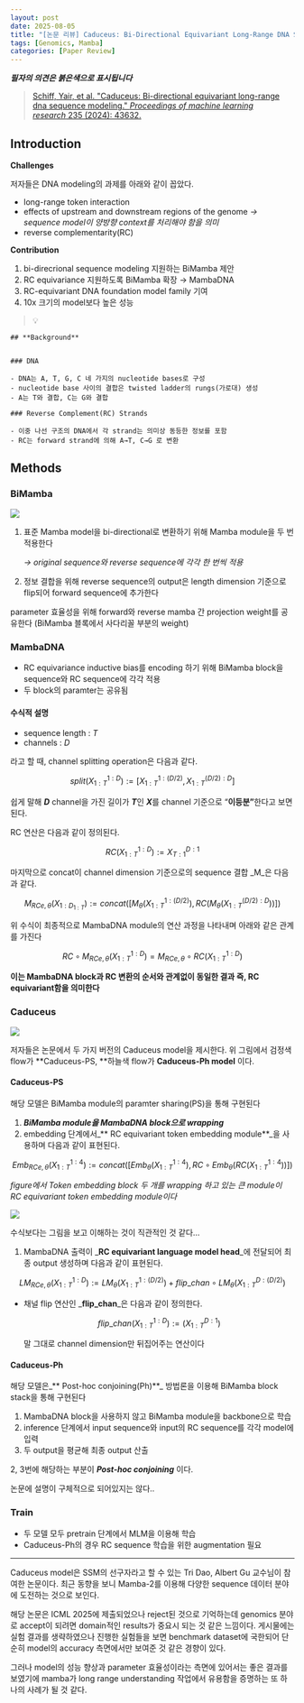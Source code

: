 ```yaml
---
layout: post
date: 2025-08-05
title: "[논문 리뷰] Caduceus: Bi-Directional Equivariant Long-Range DNA Sequence Modeling"
tags: [Genomics, Mamba]
categories: [Paper Review]
---
```


<span class="notion-red">_**필자의 의견은 붉은색으로 표시됩니다**_</span>


> [Schiff, Yair, et al. "Caduceus: Bi-directional equivariant long-range dna sequence modeling." ](https://pmc.ncbi.nlm.nih.gov/articles/PMC12189541/)[_Proceedings of machine learning research_](https://pmc.ncbi.nlm.nih.gov/articles/PMC12189541/)[ 235 (2024): 43632.](https://pmc.ncbi.nlm.nih.gov/articles/PMC12189541/)



## Introduction


**Challenges**


저자들은 DNA modeling의 과제를 아래와 같이 꼽았다.

- long-range token interaction
- effects of upstream and downstream regions of the genome 
_→ sequence model이 양방향 context를 처리해야 함을 의미_
- reverse complementarity(RC)

**Contribution**

1. bi-direcrional sequence modeling 지원하는 BiMamba 제안
1. RC equivariance 지원하도록 BiMamba 확장 → MambaDNA
1. RC-equivariant DNA foundation model family 기여
1. 10x 크기의 model보다 높은 성능

> 💡 


	## **Background**


	### DNA

	- DNA는 A, T, G, C 네 가지의 nucleotide bases로 구성
	- nucleotide base 사이의 결합은 twisted ladder의 rungs(가로대) 생성
	- A는 T와 결합, C는 G와 결합

	### Reverse Complement(RC) Strands

	- 이중 나선 구조의 DNA에서 각 strand는 의미상 동등한 정보를 포함
	- RC는 forward strand에 의해 A→T, C→G 로 변환


## Methods



### BiMamba


![](https://prod-files-secure.s3.us-west-2.amazonaws.com/542b861c-36a8-4051-84e5-8804b6728dba/2c247d59-7815-4980-99f0-8f0d21f445a7/image.png?X-Amz-Algorithm=AWS4-HMAC-SHA256&X-Amz-Content-Sha256=UNSIGNED-PAYLOAD&X-Amz-Credential=ASIAZI2LB466W2JM2Q3W%2F20250920%2Fus-west-2%2Fs3%2Faws4_request&X-Amz-Date=20250920T031941Z&X-Amz-Expires=3600&X-Amz-Security-Token=IQoJb3JpZ2luX2VjEGsaCXVzLXdlc3QtMiJHMEUCIQCsl5BP977RQI862gOleYmeM6%2BhnNqbWPt%2BhlWZRcb%2BRgIgEW2md8%2FdeswO1msxT%2FIcXfCMmNGIVlnc1AI6NMGo2rkqiAQI5P%2F%2F%2F%2F%2F%2F%2F%2F%2F%2FARAAGgw2Mzc0MjMxODM4MDUiDOrKeNlWWaO2lSuz%2FCrcA%2FUrjYtvf7K54RprJuJrNGZKoTtXFCaTtIjp%2FzrBXBoF2iNwxKpOshyNw2NKSn4MB2XwiThTzU%2BcgF56How1THG9jxwiOO1kIIQXO6Rg1nnqcKUYJAPuYRs%2BPHnJ012e4%2FUVm7UNlDw8XsD70C4nMbobjJoe2OU%2FpGIq2rcNJMHmW89QWoK8bz%2FjGtHFKSY2JtHRDoPviLx3xfGmMSGjKMPGQ8kZTXi3NwNpyB8%2F9cJU4o5lFaEVBDtmumJRHQ%2BW2A5L9aKQV16XlOjOScrma%2F4jhjqrY1u2rxLmzCm2cDcpYX%2BmhpFGVdvNf1m5OMtACcalgz9ZYJKFe4iYYM%2BVvWWIkSXqjqajA1BYoLafLMSIbOmg9K%2Fzaz1QABELJLMk81ZD8R%2F9s1fjs9Ob8wDGbTZtApNDw8QL8jK9jI%2B5yty8DfLZKWj7LuNRLA4OUjJEoVXyg8ouD8dynQmTDAdHQlFYk01oUKwuFUUjrsPh4MKM8x1%2FTT16UWaP9zDj0ssRwjsqdfEPATAne%2B6c8pECjd4xmH4gsxzBumWTuSb8ekqs%2BOrVUb9vKsrpxbMi7BtIN%2B92O4U6qQLIr7DX0IUU%2BJHXfnhedJTYAEFVBeEvpr7kIscZ9iXm030NmkevML2quMYGOqUBGXA8ux05PFUtYDelsuxkVRIOWe%2BH8tj%2BPzAnCywF%2BGMD3U7NdBYT39bO0jblsso77ST3NxOKAGRLp%2FUSX2FvZrKDah%2Fv5I5Q0uMURU0doOG7no5EZkMbZRFEs%2FpAn4IWVi9BATKoD2cRoGWb%2F0IJ1UyQemp94EbOFe3YC7walicjnFz2tEkgnq8IZMEUNooldoqiYueMfP14cfIsIX%2FIaJ5ZDcqJ&X-Amz-Signature=a2addae79b4080e8184121d1234a32aba2f82a78c2b97d6239e0ff9fae9be033&X-Amz-SignedHeaders=host&x-amz-checksum-mode=ENABLED&x-id=GetObject)

1. 표준 Mamba model을 bi-directional로 변환하기 위해 Mamba module을 두 번 적용한다

	_→ original sequence와 reverse sequence에 각각 한 번씩 적용_

1. 정보 결합을 위해 reverse sequence의 output은 length dimension 기준으로 flip되어 forward sequence에 추가한다

parameter 효율성을 위해 forward와 reverse mamba 간 projection weight를 공유한다 (BiMamba 블록에서 사다리꼴 부분의 weight)



### MambaDNA

- RC equivariance inductive bias를 encoding 하기 위해 BiMamba block을 sequence와 RC sequence에 각각 적용
- 두 block의 paramter는 공유됨


#### 수식적 설명

- sequence length : _T_
- channels : _D_

라고 할 때,  channel splitting operation은 다음과 같다.


$$
split(X^{1:D}_{1:T}):=[X^{1:(D/2)}_{1:T},X^{(D/2):D}_{1:T}]
$$


<span class="notion-red">쉽게 말해 </span><span class="notion-red">_**D**_</span><span class="notion-red"> channel을 가진 길이가 </span><span class="notion-red">_**T**_</span><span class="notion-red">인 </span><span class="notion-red">_**X**_</span><span class="notion-red">를 channel 기준으로 “</span><span class="notion-red">**이등분”**</span><span class="notion-red">한다고 보면 된다.</span>


RC 연산은 다음과 같이 정의된다.


$$
RC(X^{1:D}_{1:T}):=X^{D:1}_{T:1}
$$


마지막으로 concat이 channel dimension 기준으로의 sequence 결합 _M_은 다음과 같다.


$$
M_{RCe,\theta}(X_{1:D_{1:T}}):=concat([M_{\theta}(X^{1:(D/2)}_{1:T}),RC(M_{\theta}(X^{(D/2):D}_{1:T}))])
$$


위 수식이 최종적으로 MambaDNA module의 연산 과정을 나타내며 아래와 같은 관계를 가진다


$$
RC\circ M_{RCe,\theta}(X^{1:D}_{1:T}) = M_{RCe,\theta} \circ RC(X^{1:D}_{1:T})
$$


**이는 MambaDNA block과 RC 변환의 순서와 관계없이 동일한 결과 즉, RC equivariant함을 의미한다**



### Caduceus


![](https://prod-files-secure.s3.us-west-2.amazonaws.com/542b861c-36a8-4051-84e5-8804b6728dba/f94a60d7-8145-473b-aef9-7c68d3ec604a/image.png?X-Amz-Algorithm=AWS4-HMAC-SHA256&X-Amz-Content-Sha256=UNSIGNED-PAYLOAD&X-Amz-Credential=ASIAZI2LB466W2JM2Q3W%2F20250920%2Fus-west-2%2Fs3%2Faws4_request&X-Amz-Date=20250920T031941Z&X-Amz-Expires=3600&X-Amz-Security-Token=IQoJb3JpZ2luX2VjEGsaCXVzLXdlc3QtMiJHMEUCIQCsl5BP977RQI862gOleYmeM6%2BhnNqbWPt%2BhlWZRcb%2BRgIgEW2md8%2FdeswO1msxT%2FIcXfCMmNGIVlnc1AI6NMGo2rkqiAQI5P%2F%2F%2F%2F%2F%2F%2F%2F%2F%2FARAAGgw2Mzc0MjMxODM4MDUiDOrKeNlWWaO2lSuz%2FCrcA%2FUrjYtvf7K54RprJuJrNGZKoTtXFCaTtIjp%2FzrBXBoF2iNwxKpOshyNw2NKSn4MB2XwiThTzU%2BcgF56How1THG9jxwiOO1kIIQXO6Rg1nnqcKUYJAPuYRs%2BPHnJ012e4%2FUVm7UNlDw8XsD70C4nMbobjJoe2OU%2FpGIq2rcNJMHmW89QWoK8bz%2FjGtHFKSY2JtHRDoPviLx3xfGmMSGjKMPGQ8kZTXi3NwNpyB8%2F9cJU4o5lFaEVBDtmumJRHQ%2BW2A5L9aKQV16XlOjOScrma%2F4jhjqrY1u2rxLmzCm2cDcpYX%2BmhpFGVdvNf1m5OMtACcalgz9ZYJKFe4iYYM%2BVvWWIkSXqjqajA1BYoLafLMSIbOmg9K%2Fzaz1QABELJLMk81ZD8R%2F9s1fjs9Ob8wDGbTZtApNDw8QL8jK9jI%2B5yty8DfLZKWj7LuNRLA4OUjJEoVXyg8ouD8dynQmTDAdHQlFYk01oUKwuFUUjrsPh4MKM8x1%2FTT16UWaP9zDj0ssRwjsqdfEPATAne%2B6c8pECjd4xmH4gsxzBumWTuSb8ekqs%2BOrVUb9vKsrpxbMi7BtIN%2B92O4U6qQLIr7DX0IUU%2BJHXfnhedJTYAEFVBeEvpr7kIscZ9iXm030NmkevML2quMYGOqUBGXA8ux05PFUtYDelsuxkVRIOWe%2BH8tj%2BPzAnCywF%2BGMD3U7NdBYT39bO0jblsso77ST3NxOKAGRLp%2FUSX2FvZrKDah%2Fv5I5Q0uMURU0doOG7no5EZkMbZRFEs%2FpAn4IWVi9BATKoD2cRoGWb%2F0IJ1UyQemp94EbOFe3YC7walicjnFz2tEkgnq8IZMEUNooldoqiYueMfP14cfIsIX%2FIaJ5ZDcqJ&X-Amz-Signature=e89ecd9fd1225113e55a21a789255ee562be9d9da1854fcd0be1cd68ca8f353d&X-Amz-SignedHeaders=host&x-amz-checksum-mode=ENABLED&x-id=GetObject)


저자들은 논문에서 두 가지 버전의 Caduceus model을 제시한다. 위 그림에서 검정색 flow가 **Caduceus-PS, **하늘색 flow가 **Caduceus-Ph model** 이다.



#### Caduceus-PS


해당 모델은 BiMamba module의 paramter sharing(PS)을 통해 구현된다

1. _**BiMamba module을 MambaDNA block으로 wrapping**_
1. embedding 단계에서_** RC equivariant token embedding module**_을 사용하며 다음과 같이 표현된다.

$$
Emb_{RCe,\theta}(X^{1:4}_{1:T}):=concat([Emb_{\theta}(X^{1:4}_{1:T}),RC \circ Emb_{\theta}(RC(X^{1:4}_{1:T}))])
$$


_figure에서 Token embedding block 두 개를 wrapping 하고 있는 큰 module이 RC equivariant token embedding module이다_


![](https://prod-files-secure.s3.us-west-2.amazonaws.com/542b861c-36a8-4051-84e5-8804b6728dba/b175e4da-71eb-4e91-8c23-a06dabe673c9/image.png?X-Amz-Algorithm=AWS4-HMAC-SHA256&X-Amz-Content-Sha256=UNSIGNED-PAYLOAD&X-Amz-Credential=ASIAZI2LB466W2JM2Q3W%2F20250920%2Fus-west-2%2Fs3%2Faws4_request&X-Amz-Date=20250920T031941Z&X-Amz-Expires=3600&X-Amz-Security-Token=IQoJb3JpZ2luX2VjEGsaCXVzLXdlc3QtMiJHMEUCIQCsl5BP977RQI862gOleYmeM6%2BhnNqbWPt%2BhlWZRcb%2BRgIgEW2md8%2FdeswO1msxT%2FIcXfCMmNGIVlnc1AI6NMGo2rkqiAQI5P%2F%2F%2F%2F%2F%2F%2F%2F%2F%2FARAAGgw2Mzc0MjMxODM4MDUiDOrKeNlWWaO2lSuz%2FCrcA%2FUrjYtvf7K54RprJuJrNGZKoTtXFCaTtIjp%2FzrBXBoF2iNwxKpOshyNw2NKSn4MB2XwiThTzU%2BcgF56How1THG9jxwiOO1kIIQXO6Rg1nnqcKUYJAPuYRs%2BPHnJ012e4%2FUVm7UNlDw8XsD70C4nMbobjJoe2OU%2FpGIq2rcNJMHmW89QWoK8bz%2FjGtHFKSY2JtHRDoPviLx3xfGmMSGjKMPGQ8kZTXi3NwNpyB8%2F9cJU4o5lFaEVBDtmumJRHQ%2BW2A5L9aKQV16XlOjOScrma%2F4jhjqrY1u2rxLmzCm2cDcpYX%2BmhpFGVdvNf1m5OMtACcalgz9ZYJKFe4iYYM%2BVvWWIkSXqjqajA1BYoLafLMSIbOmg9K%2Fzaz1QABELJLMk81ZD8R%2F9s1fjs9Ob8wDGbTZtApNDw8QL8jK9jI%2B5yty8DfLZKWj7LuNRLA4OUjJEoVXyg8ouD8dynQmTDAdHQlFYk01oUKwuFUUjrsPh4MKM8x1%2FTT16UWaP9zDj0ssRwjsqdfEPATAne%2B6c8pECjd4xmH4gsxzBumWTuSb8ekqs%2BOrVUb9vKsrpxbMi7BtIN%2B92O4U6qQLIr7DX0IUU%2BJHXfnhedJTYAEFVBeEvpr7kIscZ9iXm030NmkevML2quMYGOqUBGXA8ux05PFUtYDelsuxkVRIOWe%2BH8tj%2BPzAnCywF%2BGMD3U7NdBYT39bO0jblsso77ST3NxOKAGRLp%2FUSX2FvZrKDah%2Fv5I5Q0uMURU0doOG7no5EZkMbZRFEs%2FpAn4IWVi9BATKoD2cRoGWb%2F0IJ1UyQemp94EbOFe3YC7walicjnFz2tEkgnq8IZMEUNooldoqiYueMfP14cfIsIX%2FIaJ5ZDcqJ&X-Amz-Signature=8f11d1e9e46406b88f8858de5ab0acbf3b3bea3c302983ad265daed087bf40bb&X-Amz-SignedHeaders=host&x-amz-checksum-mode=ENABLED&x-id=GetObject)


<span class="notion-red">수식보다는 그림을 보고 이해하는 것이 직관적인 것 같다…</span>

1. MambaDNA 출력이 _**RC equivariant language model head**_에 전달되어 최종 output 생성하며 다음과 같이 표현된다.

$$
LM_{RCe,\theta}(X^{1:D}_{1:T}):= LM_{\theta}(X^{1:(D/2)}_{1:T})+flip\_chan\circ LM_{\theta}(X^{D:(D/2)}_{1:T})
$$

- 채널 flip 연산인 _**flip\_chan**_은 다음과 같이 정의한다.

	$$
	flip\_chan(X^{1:D}_{1:T}):=(X^{D:1}_{1:T})
	$$


	말 그대로 channel dimension만 뒤집어주는 연산이다



#### Caduceus-Ph


해당 모델은_** Post-hoc conjoining(Ph)**_ 방법론을 이용해 BiMamba block stack을 통해 구현된다

1. MambaDNA block을 사용하지 않고 BiMamba module을 backbone으로 학습
1. inference 단계에서 input sequence와 input의 RC sequence를 각각 model에 입력
1. 두 output을 평균해 최종 output 산출

2, 3번에 해당하는 부분이 _**Post-hoc conjoining**_ 이다.


<span class="notion-red">논문에 설명이 구체적으로 되어있지는 않다..</span>



### Train

- 두 모델 모두 pretrain 단계에서 MLM을 이용해 학습
- Caduceus-Ph의 경우 RC sequence 학습을 위한 augmentation 필요

---


<span class="notion-red">Caduceus model은 SSM의 선구자라고 할 수 있는 Tri Dao, Albert Gu 교수님이 참여한 논문이다. 최근 동향을 보니 Mamba-2를 이용해 다양한 sequence 데이터 분야에 도전하는 것으로 보인다.</span>


<span class="notion-red">해당 논문은 ICML 2025에 제출되었으나 reject된 것으로 기억하는데 genomics 분야로 accept이 되려면 domain적인 results가 중요시 되는 것 같은 느낌이다. 게시물에는 실험 결과를 생략하였으나 진행한 실험들을 보면 benchmark dataset에 국한되어 단순히 model의 accuracy 측면에서만 보여준 것 같은 경향이 있다.</span>


<span class="notion-red">그러나 model의 성능 향상과 parameter 효율성이라는 측면에 있어서는 좋은 결과를 보였기에 mamba가 long range understanding 작업에서 유용함을 증명하는 또 하나의 사례가 될 것 같다.</span>

